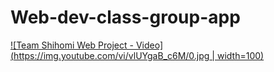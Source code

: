 # Web-dev-class-group-app

[![Team Shihomi Web Project - Video](https://img.youtube.com/vi/vlUYgaB_c6M/0.jpg | width=100)](https://www.youtube.com/watch?v=vlUYgaB_c6M)
